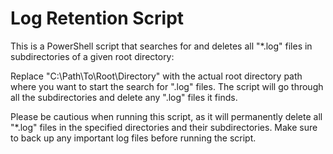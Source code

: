 # Log Retention Script

This is a PowerShell script that searches for and deletes all "*.log" files in subdirectories of a given root directory:

Replace "C:\Path\To\Root\Directory" with the actual root directory path where you want to start the search for ".log" files. The script will go through all the subdirectories and delete any ".log" files it finds.

Please be cautious when running this script, as it will permanently delete all "*.log" files in the specified directories and their subdirectories. Make sure to back up any important log files before running the script.
